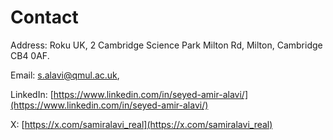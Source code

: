 # Contact

Address: Roku UK, 2 Cambridge Science Park Milton Rd, Milton, Cambridge CB4 0AF.

Email: [s.alavi@qmul.ac.uk](mailto:s.alavi@qmul.ac.uk),

LinkedIn: [https://www.linkedin.com/in/seyed-amir-alavi/](https://www.linkedin.com/in/seyed-amir-alavi/)

X: [https://x.com/samiralavi_real](https://x.com/samiralavi_real)
